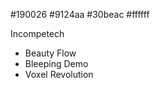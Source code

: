 #190026
#9124aa
#30beac
#ffffff

Incompetech
  - Beauty Flow
  - Bleeping Demo
  - Voxel Revolution
